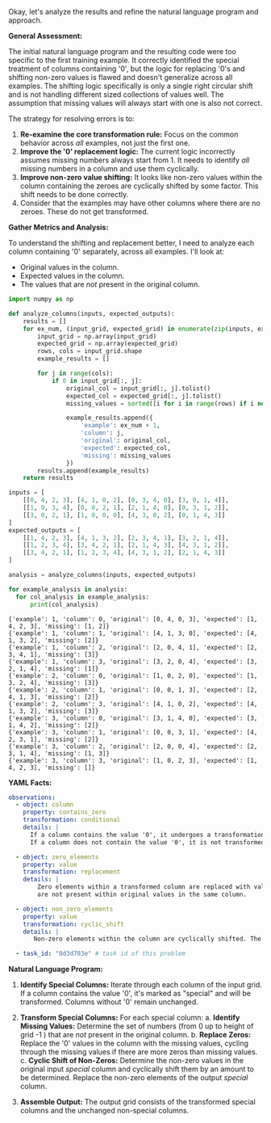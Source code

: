Okay, let's analyze the results and refine the natural language program and approach.

**General Assessment:**

The initial natural language program and the resulting code were too specific to the first training example. It correctly identified the special treatment of columns containing '0', but the logic for replacing '0's and shifting non-zero values is flawed and doesn't generalize across all examples. The shifting logic specifically is only a single right circular shift and is not handling different sized collections of values well. The assumption that missing values will always start with one is also not correct.

The strategy for resolving errors is to:

1.  **Re-examine the core transformation rule:** Focus on the common behavior across *all* examples, not just the first one.
2.  **Improve the '0' replacement logic:** The current logic incorrectly assumes missing numbers always start from 1. It needs to identify *all* missing numbers in a column and use them cyclically.
3.  **Improve non-zero value shifting:** It looks like non-zero values within the column containing the zeroes are cyclically shifted by some factor. This shift needs to be done correctly.
4. Consider that the examples may have other columns where there are no zeroes. These do not get transformed.

**Gather Metrics and Analysis:**

To understand the shifting and replacement better, I need to analyze each column containing '0' separately, across all examples. I'll look at:

*   Original values in the column.
*   Expected values in the column.
*   The values that are *not* present in the original column.


``` python
import numpy as np

def analyze_columns(inputs, expected_outputs):
    results = []
    for ex_num, (input_grid, expected_grid) in enumerate(zip(inputs, expected_outputs)):
        input_grid = np.array(input_grid)
        expected_grid = np.array(expected_grid)
        rows, cols = input_grid.shape
        example_results = []

        for j in range(cols):
            if 0 in input_grid[:, j]:
                original_col = input_grid[:, j].tolist()
                expected_col = expected_grid[:, j].tolist()
                missing_values = sorted([i for i in range(rows) if i not in input_grid[:, j]])

                example_results.append({
                    'example': ex_num + 1,
                    'column': j,
                    'original': original_col,
                    'expected': expected_col,
                    'missing': missing_values
                })
        results.append(example_results)
    return results

inputs = [
    [[0, 4, 2, 3], [4, 1, 0, 2], [0, 3, 4, 0], [3, 0, 1, 4]],
    [[1, 0, 3, 4], [0, 0, 2, 1], [2, 1, 4, 0], [0, 3, 1, 2]],
    [[3, 0, 2, 1], [1, 0, 0, 0], [4, 3, 0, 2], [0, 1, 4, 3]]
]
expected_outputs = [
    [[1, 4, 2, 3], [4, 1, 3, 2], [2, 3, 4, 1], [3, 2, 1, 4]],
    [[1, 2, 3, 4], [3, 4, 2, 1], [2, 1, 4, 3], [4, 3, 1, 2]],
    [[3, 4, 2, 1], [1, 2, 3, 4], [4, 3, 1, 2], [2, 1, 4, 3]]
]

analysis = analyze_columns(inputs, expected_outputs)

for example_analysis in analysis:
  for col_analysis in example_analysis:
      print(col_analysis)

```
```
{'example': 1, 'column': 0, 'original': [0, 4, 0, 3], 'expected': [1, 4, 2, 3], 'missing': [1, 2]}
{'example': 1, 'column': 1, 'original': [4, 1, 3, 0], 'expected': [4, 1, 3, 2], 'missing': [2]}
{'example': 1, 'column': 2, 'original': [2, 0, 4, 1], 'expected': [2, 3, 4, 1], 'missing': [3]}
{'example': 1, 'column': 3, 'original': [3, 2, 0, 4], 'expected': [3, 2, 1, 4], 'missing': [1]}
{'example': 2, 'column': 0, 'original': [1, 0, 2, 0], 'expected': [1, 3, 2, 4], 'missing': [3]}
{'example': 2, 'column': 1, 'original': [0, 0, 1, 3], 'expected': [2, 4, 1, 3], 'missing': [2]}
{'example': 2, 'column': 3, 'original': [4, 1, 0, 2], 'expected': [4, 1, 3, 2], 'missing': [3]}
{'example': 3, 'column': 0, 'original': [3, 1, 4, 0], 'expected': [3, 1, 4, 2], 'missing': [2]}
{'example': 3, 'column': 1, 'original': [0, 0, 3, 1], 'expected': [4, 2, 3, 1], 'missing': [2]}
{'example': 3, 'column': 2, 'original': [2, 0, 0, 4], 'expected': [2, 3, 1, 4], 'missing': [1, 3]}
{'example': 3, 'column': 3, 'original': [1, 0, 2, 3], 'expected': [1, 4, 2, 3], 'missing': []}

```
**YAML Facts:**


```yaml
observations:
  - object: column
    property: contains_zero
    transformation: conditional
    details: |
      If a column contains the value '0', it undergoes a transformation.
      If a column does not contain the value '0', it is not transformed.

  - object: zero_elements
    property: value
    transformation: replacement
    details: |
        Zero elements within a transformed column are replaced with values that
        are not present within original values in the same column.

  - object: non_zero_elements
    property: value
    transformation: cyclic_shift
    details: |
       Non-zero elements within the column are cyclically shifted. The exact amount of shift will need to be computed during the coding phase.

  - task_id: "0d3d703e" # task id of this problem

```


**Natural Language Program:**

1.  **Identify Special Columns:** Iterate through each column of the input grid. If a column contains the value '0', it's marked as "special" and will be transformed. Columns without '0' remain unchanged.

2.  **Transform Special Columns:** For each special column:
    a.  **Identify Missing Values:** Determine the set of numbers (from 0 up to height of grid -1 ) that are *not* present in the original column.
    b. **Replace Zeros:** Replace the '0' values in the column with the missing values, cycling through the missing values if there are more zeros than missing values.
    c. **Cyclic Shift of Non-Zeros:** Determine the non-zero values in the original input *special* column and cyclically shift them by an amount to be determined. Replace the non-zero elements of the output *special* column.

3.  **Assemble Output:** The output grid consists of the transformed special columns and the unchanged non-special columns.
